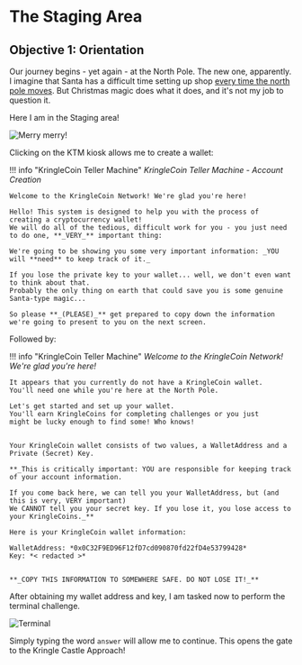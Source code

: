 # The Staging Area

## Objective 1: Orientation

Our journey begins - yet again - at the North Pole. The new one, apparently. I imagine that Santa has a difficult time setting up shop [every time the north pole moves](https://www.bbc.com/news/science-environment-52550973). But Christmas magic does what it does, and it's not my job to question it.

Here I am in the Staging area!

![Merry merry!](/img/stagingarea/stagingarea.png)

Clicking on the KTM kiosk allows me to create a wallet:

!!! info "KringleCoin Teller Machine"
	*KringleCoin Teller Machine - Account Creation*

	Welcome to the KringleCoin Network! We're glad you're here!

	Hello! This system is designed to help you with the process of creating a cryptocurrency wallet!  
	We will do all of the tedious, difficult work for you - you just need to do one, **_VERY_** important thing:  
	  
	We're going to be showing you some very important information: _YOU will **need** to keep track of it._  
	  
	If you lose the private key to your wallet... well, we don't even want to think about that.  
	Probably the only thing on earth that could save you is some genuine Santa-type magic...  
	  
	So please **_(PLEASE)_** get prepared to copy down the information we're going to present to you on the next screen.


Followed by:

!!! info "KringleCoin Teller Machine"
	*Welcome to the KringleCoin Network! We're glad you're here!*

	It appears that you currently do not have a KringleCoin wallet.  
	You'll need one while you're here at the North Pole.  
	  
	Let's get started and set up your wallet.  
	You'll earn KringleCoins for completing challenges or you just  
	might be lucky enough to find some! Who knows!  
	  
	  
	Your KringleCoin wallet consists of two values, a WalletAddress and a Private (Secret) Key.  
	  
	**_This is critically important: YOU are responsible for keeping track of your account information.  
	  
	If you come back here, we can tell you your WalletAddress, but (and this is very, VERY important)  
	We CANNOT tell you your secret key. If you lose it, you lose access to your KringleCoins._**  
	  
	Here is your KringleCoin wallet information:  
	  
	WalletAddress: *0x0C32F9ED96F12fD7cd090870fd22fD4e53799428*
	Key: *< redacted >*
	  
	  
	**_COPY THIS INFORMATION TO SOMEWHERE SAFE. DO NOT LOSE IT!_**

After obtaining my wallet address and key, I am tasked now to perform the terminal challenge.

![Terminal](/img/stagingarea/terminal.png)

Simply typing the word `answer` will allow me to continue. This opens the gate to the Kringle Castle Approach!